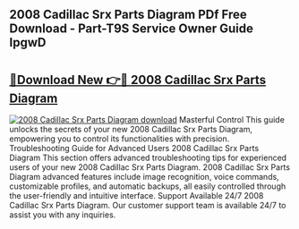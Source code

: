 ## 2008 Cadillac Srx Parts Diagram PDf Free Download - Part-T9S Service Owner Guide IpgwD

# <h2><a href="http://dfhw17j.blite.top/?on=2008+Cadillac+Srx+Parts+Diagram">🔗Download New 👉🔴 2008 Cadillac Srx Parts Diagram</a></h2>

[![2008 Cadillac Srx Parts Diagram download](https://i.imgur.com/lujVjoI.png)](http://dfhw17j.blite.top/?on=2008+Cadillac+Srx+Parts+Diagram)
Masterful Control This guide unlocks the secrets of your new 2008 Cadillac Srx Parts Diagram, empowering you to control its functionalities with precision. Troubleshooting Guide for Advanced Users 2008 Cadillac Srx Parts Diagram This section offers advanced troubleshooting tips for experienced users of your new 2008 Cadillac Srx Parts Diagram. 2008 Cadillac Srx Parts Diagram advanced features include image recognition, voice commands, customizable profiles, and automatic backups, all easily controlled through the user-friendly and intuitive interface. Support Available 24/7 2008 Cadillac Srx Parts Diagram. Our customer support team is available 24/7 to assist you with any inquiries.
